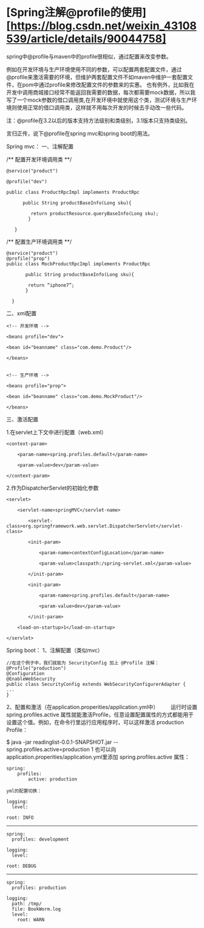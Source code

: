 # [Spring注解@profile的使用][https://blog.csdn.net/weixin_43108539/article/details/90044758]

spring中@profile与maven中的profile很相似，通过配置来改变参数。

例如在开发环境与生产环境使用不同的参数，可以配置两套配置文件，通过@profile来激活需要的环境，但维护两套配置文件不如maven中维护一套配置文件，在pom中通过profile来修改配置文件的参数来的实惠。
也有例外，比如我在开发中调用商城接口经常不能返回我需要的数据，每次都需要mock数据，所以我写了一个mock参数的借口调用类,在开发环境中就使用这个类，测试环境与生产环境则使用正常的借口调用类，这样就不用每次开发的时候去手动改一些代码。

注：@profile在3.2以后的版本支持方法级别和类级别，3.1版本只支持类级别。

言归正传，说下@profile在spring mvc和spring boot的用法。

Spring mvc：
一、注解配置

/** 配置开发环境调用类  **/  

```
@service("product")  

@profile("dev")  

public class ProductRpcImpl implements ProductRpc  

      public String productBaseInfo(Long sku){  
      
         return productResource.queryBaseInfo(Long sku);  
        }  

   }  
```

/** 配置生产环境调用类  **/  

```
@service("product")  
@profile("prop")  
public class MockProductRpcImpl implements ProductRpc  

	   public String productBaseInfo(Long sku){  
	   
	    return “iphone7”;  
	   }  

  }  
```


二、xml配置

```
<!-- 开发环境 -->  

<beans profile="dev">  

<bean id="beanname" class="com.demo.Product"/>  

</beans>  


<!-- 生产环境 -->  

<beans profile="prop">  

<bean id="beanname" class="com.demo.MockProduct"/>  

</beans>  
```

三、激活配置

1.在servlet上下文中进行配置（web.xml）

```
<context-param>  

	<param-name>spring.profiles.default</param-name>  
	
	<param-value>dev</param-value>  

</context-param>  
```

2.作为DispatcherServlet的初始化参数

```
<servlet>  

	<servlet-name>springMVC</servlet-name>  
	
		<servlet-class>org.springframework.web.servlet.DispatcherServlet</servlet-class>  
	
		<init-param>  
	
			<param-name>contextConfigLocation</param-name>  
	
			<param-value>classpath:/spring-servlet.xml</param-value>  
	
		</init-param>  
	
		<init-param>  
	
			<param-name>spring.profiles.default</param-name>  
	
			<param-value>dev</param-value>  
	
		</init-param>  
	
	<load-on-startup>1</load-on-startup>  

</servlet>  
```

Spring boot：
1、注解配置（类似mvc）

```
//在这个例子中，我们就能为 SecurityConfig 加上 @Profile 注解：
@Profile("production")
@Configuration
@EnableWebSecurity
public class SecurityConfig extends WebSecurityConfigurerAdapter {
...
}
```


2、配置和激活（在application.properities/application.yml中）
　　运行时设置 spring.profiles.active 属性就能激活Profile，任意设置配置属性的方式都能用于设置这个值。例如，在命令行里运行应用程序时，可以这样激活 production Profile：

$ java -jar readinglist-0.0.1-SNAPSHOT.jar --spring.profiles.active=production
1
也可以向application.properities/application.yml里添加 spring.profiles.active 属性：

```
spring:
	profiles:
		active: production

yml的配置切换：

logging:
  level:
```


    root: INFO
---
```
spring:
  profiles: development

logging:
  level:
```


    root: DEBUG
---
```
spring:
  profiles: production

logging:
  path: /tmp/
  file: BookWorm.log
  level:
    root: WARN
```

